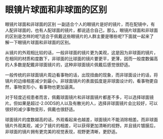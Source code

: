 眼镜片球面和非球面的区别
=======================

眼镜片球面和非球面的区别 一副适合个人的眼镜片是好的镜片，而在配镜中，有人配非球面的，也有人配球面的镜片，都说适合自己，那么，眼镜片球面和非球面的区别是怎样的呢?适合于佩戴这些眼镜片的人群主要是哪些呢?下面就一起来了解一下眼镜片球面和非球面的区别。

从镜片的外观相比较的话，一般非球面的镜片更为美观，这是因为非球面的镜片，在相同的材质和度数下，非球面的比球面的镜片要更平，更薄，因而一般度数偏高的人多数是配戴非球面镜片的，这种非球面镜片佩戴后感觉很舒适。

一般传统的非球面镜片周边看事物的话，出现扭曲的现象，而非球面设计的话，将镜片的边缘相差减少到最小。非球面镜片的表面弧度是非球面设计的，看事物更自然，事物变形小，看事物也更加逼真。

对于轻度近视患者而言，佩戴球面镜片和非球面镜片都差不多，可以选择球面镜片。但如果是超过-2.00DS的人以及有散光的人，选择非球面镜片会比较好，可以很好的减少事物变形，佩戴也很舒适。

球面镜片的度数越高的话，外观看起来也越差，球面镜片不能消除相差。而非球面镜片外观美观，减少了镜片的相差，可以获得更加清晰的视野。并且镜片镀膜后，非球面的镜片拥有更完美的视觉表现，视野更清晰，更舒适。
